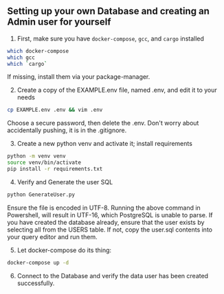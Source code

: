 ## Setting up your own Database and creating an Admin user for yourself

1. First, make sure you have `docker-compose`, `gcc`, and `cargo` installed
```bash
which docker-compose
which gcc
which `cargo`
```
If missing, install them via your package-manager.

2. Create a copy of the EXAMPLE.env file, named .env, and edit it to your needs
```bash
cp EXAMPLE.env .env && vim .env
```
Choose a secure password, then delete the .env. Don't worry about accidentally pushing, it is in the .gitignore.

3. Create a new python venv and activate it; install requirements
```bash
python -m venv venv
source venv/bin/activate
pip install -r requirements.txt
```

4. Verify and Generate the user SQL
```bash
python GenerateUser.py


```
Ensure the file is encoded in UTF-8. Running the above command in Powershell, will result in UTF-16, which PostgreSQL is unable to parse.
If you have created the database already, ensure that the user exists by selecting all from the USERS table. If not, copy the user.sql contents into your query editor and run them.

5. Let docker-compose do its thing:
```bash
docker-compose up -d
```

6. Connect to the Database and verify the data user has been created successfully.